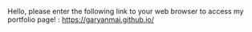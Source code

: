 Hello, please enter the following link to your web browser to access my portfolio page! : https://garyanmai.github.io/
